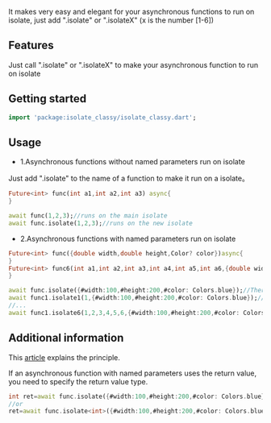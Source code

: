 It makes very easy and elegant for your asynchronous functions to run on isolate, just add ".isolate" or ".isolateX" (x is the number [1-6])
## Features

Just call ".isolate" or ".isolateX" to make your asynchronous function to run on isolate

## Getting started

```dart
import 'package:isolate_classy/isolate_classy.dart';
```

## Usage

- 1.Asynchronous functions without named parameters run on isolate

Just add ".isolate" to the name of a function to make it run on a isolate。

```dart
Future<int> func(int a1,int a2,int a3) async{
}

await func(1,2,3);//runs on the main isolate
await func.isolate(1,2,3);//runs on the new isolate
```

- 2.Asynchronous functions with named parameters run on isolate
```dart
Future<int> func({double width,double height,Color? color})async{
}
Future<int> func6(int a1,int a2,int a3,int a4,int a5,int a6,{double width,double height,Color? color})async{
}

await func.isolate({#width:100,#height:200,#color: Colors.blue});//There are no positional parameters
await func1.isolate1(1,{#width:100,#height:200,#color: Colors.blue});//1 positional parameters
//...
await func1.isolate6(1,2,3,4,5,6,{#width:100,#height:200,#color: Colors.blue});//6 positional parameters
```

## Additional information

This [article](https://gold-duo.github.io/posts/dart-isolate-elegantly/) explains the principle.

If an asynchronous function with named parameters uses the return value, you need to specify the return value type.

```dart
int ret=await func.isolate({#width:100,#height:200,#color: Colors.blue});
//or
ret=await func.isolate<int>({#width:100,#height:200,#color: Colors.blue});
```